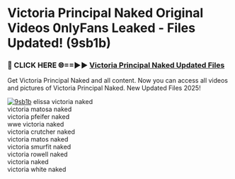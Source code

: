 # Victoria Principal Naked Original Videos 0nlyFans Leaked - Files Updated! (9sb1b)

<h3>🔴 CLICK HERE 🌐==►► <a href="https://tinyurl.com/yckcrads" rel="nofollow">Victoria Principal Naked Updated Files</a></h3>

Get Victoria Principal Naked and all content. Now you can access all videos and pictures of Victoria Principal Naked. New Updated Files 2025!

[![9sb1b](https://i.imgur.com/hpKpOFt.gif)](https://tinyurl.com/yckcrads)
elissa victoria naked<br>
victoria matosa naked<br>
victoria pfeifer naked<br>
wwe victoria naked<br>
victoria crutcher naked<br>
victoria matos naked<br>
victoria smurfit naked<br>
victoria rowell naked<br>
victoria naked<br>
victoria white naked